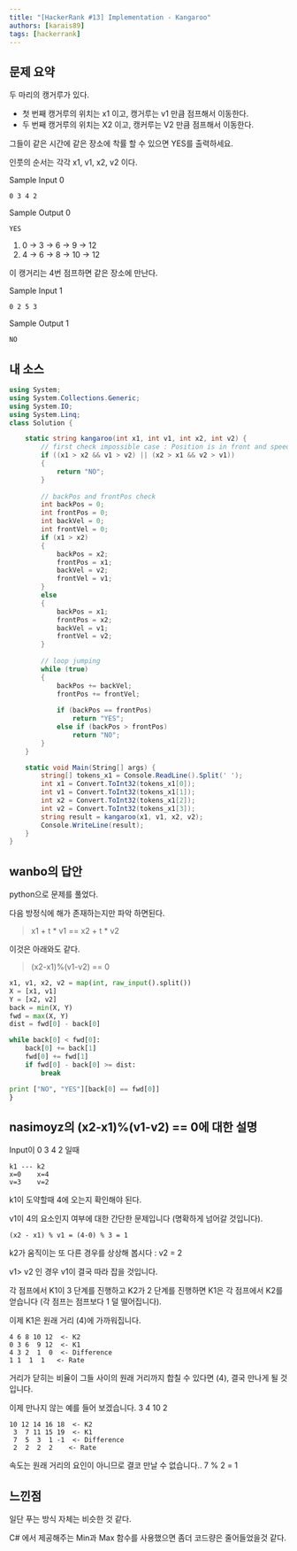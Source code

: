 ```yaml
---
title: "[HackerRank #13] Implementation - Kangaroo"
authors: [karais89]
tags: [hackerrank]
---
```


## 문제 요약

두 마리의 캥거루가 있다.

- 첫 번째 캥거루의 위치는 x1 이고, 캥거루는 v1 만큼 점프해서 이동한다.
- 두 번째 캥거루의 위치는 X2 이고, 캥커루는 V2 만큼 점프해서 이동한다.

그들이 같은 시간에 같은 장소에 착률 할 수 있으면 YES를 출력하세요.

인풋의 순서는 각각 x1, v1, x2, v2 이다.

Sample Input 0
```
0 3 4 2
```

Sample Output 0
```
YES
```

1. 0 -> 3 -> 6 -> 9 -> 12
2. 4 -> 6 -> 8 -> 10 -> 12

이 캥거리는 4번 점프하면 같은 장소에 만난다.

Sample Input 1
```
0 2 5 3
```

Sample Output 1
```
NO
```

## 내 소스

```csharp
using System;
using System.Collections.Generic;
using System.IO;
using System.Linq;
class Solution {

    static string kangaroo(int x1, int v1, int x2, int v2) {        
        // first check impossible case : Position is in front and speed is faster
        if ((x1 > x2 && v1 > v2) || (x2 > x1 && v2 > v1))
        {
            return "NO";
        }
        
        // backPos and frontPos check
        int backPos = 0;
        int frontPos = 0;
        int backVel = 0;
        int frontVel = 0;
        if (x1 > x2)
        {
            backPos = x2;            
            frontPos = x1;
            backVel = v2;
            frontVel = v1;
        }
        else
        {            
            backPos = x1;
            frontPos = x2;            
            backVel = v1;
            frontVel = v2;
        }
        
        // loop jumping
        while (true)
        {
            backPos += backVel;
            frontPos += frontVel;
            
            if (backPos == frontPos)
                return "YES";
            else if (backPos > frontPos)
                return "NO";
        }
    }

    static void Main(String[] args) {
        string[] tokens_x1 = Console.ReadLine().Split(' ');
        int x1 = Convert.ToInt32(tokens_x1[0]);
        int v1 = Convert.ToInt32(tokens_x1[1]);
        int x2 = Convert.ToInt32(tokens_x1[2]);
        int v2 = Convert.ToInt32(tokens_x1[3]);
        string result = kangaroo(x1, v1, x2, v2);
        Console.WriteLine(result);
    }
}
```

## wanbo의 답안

python으로 문제를 풀었다.

다음 방정식에 해가 존재하는지만 파악 하면된다.

> x1 + t * v1 == x2 + t * v2

이것은 아래와도 같다.

> (x2-x1)%(v1-v2) == 0

```python
x1, v1, x2, v2 = map(int, raw_input().split())
X = [x1, v1]
Y = [x2, v2]
back = min(X, Y)
fwd = max(X, Y)
dist = fwd[0] - back[0]

while back[0] < fwd[0]:
    back[0] += back[1]
    fwd[0] += fwd[1]
    if fwd[0] - back[0] >= dist:
        break

print ["NO", "YES"][back[0] == fwd[0]]
}
```

## nasimoyz의 (x2-x1)%(v1-v2) == 0에 대한 설명


Input이 0 3 4 2 일때

```
k1 --- k2
x=0    x=4
v=3    v=2
``` 

k1이 도약할때 4에 오는지 확인해야 된다.

v1이 4의 요소인지 여부에 대한 간단한 문제입니다 (명확하게 넘어갈 것입니다).

```
(x2 - x1) % v1 = (4-0) % 3 = 1
```

k2가 움직이는 또 다른 경우를 상상해 봅시다 : v2 = 2

v1> v2 인 경우 v1이 결국 따라 잡을 것입니다. 

각 점프에서 K1이 3 단계를 진행하고 K2가 2 단계를 진행하면 K1은 각 점프에서 K2를 얻습니다 (각 점프는 점프보다 1 덜 떨어집니다).

이제 K1은 원래 거리 (4)에 가까워집니다.

```
4 6 8 10 12  <- K2
0 3 6  9 12  <- K1
4 3 2  1  0  <- Difference
1 1  1  1   <- Rate
```

거리가 닫히는 비율이 그들 사이의 원래 거리까지 합칠 수 있다면 (4), 결국 만나게 될 것입니다.

이제 만나지 않는 예를 들어 보겠습니다. 3 4 10 2

```
10 12 14 16 18  <- K2
 3  7 11 15 19  <- K1
 7  5  3  1 -1  <- Difference
 2  2  2  2    <- Rate
```

속도는 원래 거리의 요인이 아니므로 결코 만날 수 없습니다.. 7 % 2 = 1

## 느낀점

일단 푸는 방식 자체는 비슷한 것 같다.

C# 에서 제공해주는 Min과 Max 함수를 사용했으면 좀더 코드량은 줄어들었을것 같다.
